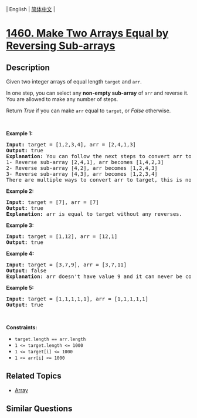 
| English | [简体中文](README.md) |

# [1460. Make Two Arrays Equal by Reversing Sub-arrays](https://leetcode-cn.com/problems/make-two-arrays-equal-by-reversing-sub-arrays/)

## Description

<p>Given two integer arrays of equal length <code>target</code> and <code>arr</code>.</p>

<p>In one step, you can select any <strong>non-empty sub-array</strong> of <code>arr</code> and reverse it. You are allowed to make any number of steps.</p>

<p>Return <em>True</em> if you can make <code>arr</code> equal to <code>target</code>, or <em>False</em> otherwise.</p>

<p>&nbsp;</p>
<p><strong>Example 1:</strong></p>

<pre>
<strong>Input:</strong> target = [1,2,3,4], arr = [2,4,1,3]
<strong>Output:</strong> true
<strong>Explanation:</strong> You can follow the next steps to convert arr to target:
1- Reverse sub-array [2,4,1], arr becomes [1,4,2,3]
2- Reverse sub-array [4,2], arr becomes [1,2,4,3]
3- Reverse sub-array [4,3], arr becomes [1,2,3,4]
There are multiple ways to convert arr to target, this is not the only way to do so.
</pre>

<p><strong>Example 2:</strong></p>

<pre>
<strong>Input:</strong> target = [7], arr = [7]
<strong>Output:</strong> true
<strong>Explanation:</strong> arr is equal to target without any reverses.
</pre>

<p><strong>Example 3:</strong></p>

<pre>
<strong>Input:</strong> target = [1,12], arr = [12,1]
<strong>Output:</strong> true
</pre>

<p><strong>Example 4:</strong></p>

<pre>
<strong>Input:</strong> target = [3,7,9], arr = [3,7,11]
<strong>Output:</strong> false
<strong>Explanation:</strong> arr doesn&#39;t have value 9 and it can never be converted to target.
</pre>

<p><strong>Example 5:</strong></p>

<pre>
<strong>Input:</strong> target = [1,1,1,1,1], arr = [1,1,1,1,1]
<strong>Output:</strong> true
</pre>

<p>&nbsp;</p>
<p><strong>Constraints:</strong></p>

<ul>
	<li><code>target.length == arr.length</code></li>
	<li><code>1 &lt;= target.length &lt;= 1000</code></li>
	<li><code>1 &lt;= target[i] &lt;= 1000</code></li>
	<li><code>1 &lt;= arr[i] &lt;= 1000</code></li>
</ul>


## Related Topics

- [Array](https://leetcode-cn.com/tag/array)

## Similar Questions


